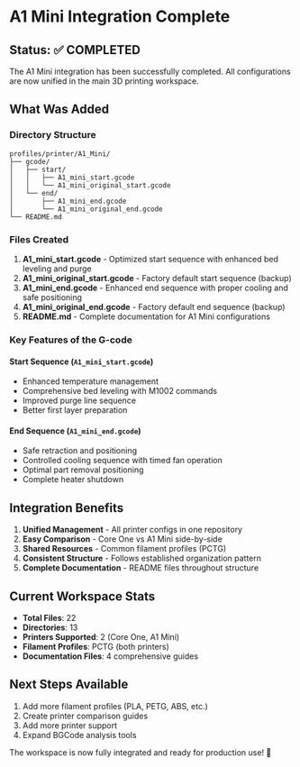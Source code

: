 # A1 Mini Integration Complete

## Status: ✅ COMPLETED

The A1 Mini integration has been successfully completed. All configurations are now unified in the main 3D printing workspace.

## What Was Added

### Directory Structure
```
profiles/printer/A1_Mini/
├── gcode/
│   ├── start/
│   │   ├── A1_mini_start.gcode
│   │   └── A1_mini_original_start.gcode
│   └── end/
│       ├── A1_mini_end.gcode
│       └── A1_mini_original_end.gcode
└── README.md
```

### Files Created
1. **A1_mini_start.gcode** - Optimized start sequence with enhanced bed leveling and purge
2. **A1_mini_original_start.gcode** - Factory default start sequence (backup)
3. **A1_mini_end.gcode** - Enhanced end sequence with proper cooling and safe positioning
4. **A1_mini_original_end.gcode** - Factory default end sequence (backup)
5. **README.md** - Complete documentation for A1 Mini configurations

### Key Features of the G-code

#### Start Sequence (`A1_mini_start.gcode`)
- Enhanced temperature management
- Comprehensive bed leveling with M1002 commands
- Improved purge line sequence
- Better first layer preparation

#### End Sequence (`A1_mini_end.gcode`)
- Safe retraction and positioning
- Controlled cooling sequence with timed fan operation
- Optimal part removal positioning
- Complete heater shutdown

## Integration Benefits

1. **Unified Management** - All printer configs in one repository
2. **Easy Comparison** - Core One vs A1 Mini side-by-side
3. **Shared Resources** - Common filament profiles (PCTG)
4. **Consistent Structure** - Follows established organization pattern
5. **Complete Documentation** - README files throughout structure

## Current Workspace Stats
- **Total Files**: 22
- **Directories**: 13
- **Printers Supported**: 2 (Core One, A1 Mini)
- **Filament Profiles**: PCTG (both printers)
- **Documentation Files**: 4 comprehensive guides

## Next Steps Available
1. Add more filament profiles (PLA, PETG, ABS, etc.)
2. Create printer comparison guides
3. Add more printer support
4. Expand BGCode analysis tools

The workspace is now fully integrated and ready for production use! 🎉
